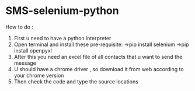 # SMS-selenium-python
How to do : 
1. First u need to have a python interpreter
2. Open terminal and install these pre-requisite:
   ->pip install selenium
   ->pip install openpyxl
3. After this you need an excel file of all contacts that u want to send the message
4.  U should have a chrome driver , so download it from web according to your chrome version
5. Then check the code and type the source locations 
